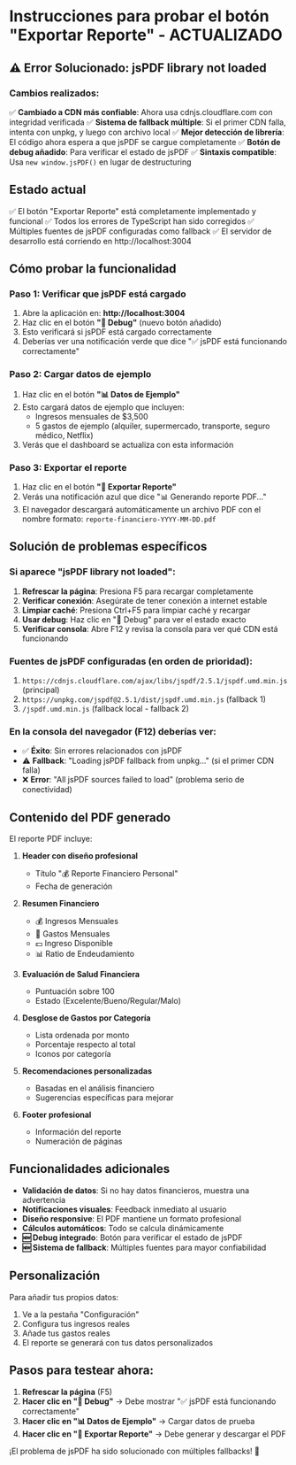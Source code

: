 # Instrucciones para probar el botón "Exportar Reporte" - ACTUALIZADO

## ⚠️ Error Solucionado: jsPDF library not loaded

### Cambios realizados:

✅ **Cambiado a CDN más confiable**: Ahora usa cdnjs.cloudflare.com con integridad verificada
✅ **Sistema de fallback múltiple**: Si el primer CDN falla, intenta con unpkg, y luego con archivo local
✅ **Mejor detección de librería**: El código ahora espera a que jsPDF se cargue completamente
✅ **Botón de debug añadido**: Para verificar el estado de jsPDF
✅ **Sintaxis compatible**: Usa `new window.jsPDF()` en lugar de destructuring

## Estado actual

✅ El botón "Exportar Reporte" está completamente implementado y funcional
✅ Todos los errores de TypeScript han sido corregidos
✅ Múltiples fuentes de jsPDF configuradas como fallback
✅ El servidor de desarrollo está corriendo en http://localhost:3004

## Cómo probar la funcionalidad

### Paso 1: Verificar que jsPDF está cargado

1. Abre la aplicación en: **http://localhost:3004**
2. Haz clic en el botón **"🔧 Debug"** (nuevo botón añadido)
3. Esto verificará si jsPDF está cargado correctamente
4. Deberías ver una notificación verde que dice "✅ jsPDF está funcionando correctamente"

### Paso 2: Cargar datos de ejemplo

1. Haz clic en el botón **"📊 Datos de Ejemplo"**
2. Esto cargará datos de ejemplo que incluyen:
   - Ingresos mensuales de $3,500
   - 5 gastos de ejemplo (alquiler, supermercado, transporte, seguro médico, Netflix)
3. Verás que el dashboard se actualiza con esta información

### Paso 3: Exportar el reporte

1. Haz clic en el botón **"📄 Exportar Reporte"**
2. Verás una notificación azul que dice "📊 Generando reporte PDF..."
3. El navegador descargará automáticamente un archivo PDF con el nombre formato: `reporte-financiero-YYYY-MM-DD.pdf`

## Solución de problemas específicos

### Si aparece "jsPDF library not loaded":

1. **Refrescar la página**: Presiona F5 para recargar completamente
2. **Verificar conexión**: Asegúrate de tener conexión a internet estable
3. **Limpiar caché**: Presiona Ctrl+F5 para limpiar caché y recargar
4. **Usar debug**: Haz clic en "🔧 Debug" para ver el estado exacto
5. **Verificar consola**: Abre F12 y revisa la consola para ver qué CDN está funcionando

### Fuentes de jsPDF configuradas (en orden de prioridad):

1. `https://cdnjs.cloudflare.com/ajax/libs/jspdf/2.5.1/jspdf.umd.min.js` (principal)
2. `https://unpkg.com/jspdf@2.5.1/dist/jspdf.umd.min.js` (fallback 1)
3. `/jspdf.umd.min.js` (fallback local - fallback 2)

### En la consola del navegador (F12) deberías ver:

- ✅ **Éxito**: Sin errores relacionados con jsPDF
- ⚠️ **Fallback**: "Loading jsPDF fallback from unpkg..." (si el primer CDN falla)
- ❌ **Error**: "All jsPDF sources failed to load" (problema serio de conectividad)

## Contenido del PDF generado

El reporte PDF incluye:

1. **Header con diseño profesional**
   - Título "💰 Reporte Financiero Personal"
   - Fecha de generación

2. **Resumen Financiero**
   - 💰 Ingresos Mensuales
   - 💸 Gastos Mensuales
   - 💵 Ingreso Disponible
   - 📊 Ratio de Endeudamiento

3. **Evaluación de Salud Financiera**
   - Puntuación sobre 100
   - Estado (Excelente/Bueno/Regular/Malo)

4. **Desglose de Gastos por Categoría**
   - Lista ordenada por monto
   - Porcentaje respecto al total
   - Iconos por categoría

5. **Recomendaciones personalizadas**
   - Basadas en el análisis financiero
   - Sugerencias específicas para mejorar

6. **Footer profesional**
   - Información del reporte
   - Numeración de páginas

## Funcionalidades adicionales

- **Validación de datos**: Si no hay datos financieros, muestra una advertencia
- **Notificaciones visuales**: Feedback inmediato al usuario
- **Diseño responsive**: El PDF mantiene un formato profesional
- **Cálculos automáticos**: Todo se calcula dinámicamente
- **🆕 Debug integrado**: Botón para verificar el estado de jsPDF
- **🆕 Sistema de fallback**: Múltiples fuentes para mayor confiabilidad

## Personalización

Para añadir tus propios datos:

1. Ve a la pestaña "Configuración"
2. Configura tus ingresos reales
3. Añade tus gastos reales
4. El reporte se generará con tus datos personalizados

## Pasos para testear ahora:

1. **Refrescar la página** (F5)
2. **Hacer clic en "🔧 Debug"** → Debe mostrar "✅ jsPDF está funcionando correctamente"
3. **Hacer clic en "📊 Datos de Ejemplo"** → Cargar datos de prueba
4. **Hacer clic en "📄 Exportar Reporte"** → Debe generar y descargar el PDF

¡El problema de jsPDF ha sido solucionado con múltiples fallbacks! 🎉

